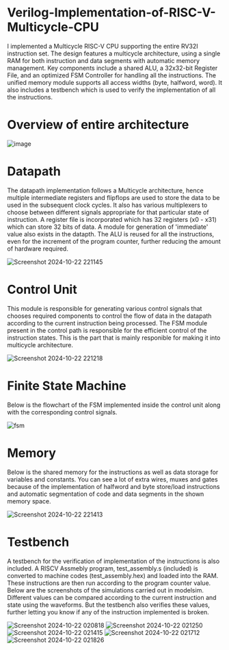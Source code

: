 # Verilog-Implementation-of-RISC-V-Multicycle-CPU

I implemented a Multicycle RISC-V CPU supporting the entire RV32I instruction set. The design features a multicycle architecture, using a single RAM for both instruction and data segments with automatic memory management. Key components include a shared ALU, a 32x32-bit Register File, and an optimized FSM Controller for handling all the instructions. The unified memory module supports all access widths (byte, halfword, word). It also includes a testbench which is used to verify the implementation of all the instructions.

# Overview of entire architecture
![image](https://github.com/user-attachments/assets/dea81ee0-82be-48ec-af73-aa7df0110017)

# Datapath
The datapath implementation follows a Multicycle architecture, hence multiple intermediate registers and flipflops are used to store the data to be used in the subsequent clock cycles. It also has various multiplexers to choose between different signals appropriate for that particular state of instruction. A register file is incorporated which has 32 registers (x0 - x31) which can store 32 bits of data. A module for generation of 'immediate' value also exists in the datapth. The ALU is reused for all the instructions, even for the increment of the program counter, further reducing the amount of hardware required.

![Screenshot 2024-10-22 221145](https://github.com/user-attachments/assets/e97253ab-f863-4937-8ffd-0ca4da13b1d1)

# Control Unit
This module is responsible for generating various control signals that chooses required components to control the flow of data in the datapath according to the current instruction being processed. The FSM module present in the control path is responsible for the efficient control of the instruction states. This is the part that is mainly responible for making it into multicycle architecture. 

![Screenshot 2024-10-22 221218](https://github.com/user-attachments/assets/bc06f10e-c803-4eab-acdd-48013724bb80)

# Finite State Machine
Below is the flowchart of the FSM implemented inside the control unit along with the corresponding control signals.

![fsm](https://github.com/user-attachments/assets/ac6d5bd0-0679-4324-8351-a397db754b30)

# Memory
Below is the shared memory for the instructions as well as data storage for variables and constants. You can see a lot of extra wires, muxes and gates because of the implementation of halfword and byte store/load instructions and automatic segmentation of code and data segments in the shown memory space.

![Screenshot 2024-10-22 221413](https://github.com/user-attachments/assets/44bf7f1e-a99a-4bbd-b8aa-5d1ccdfb2eaf)

# Testbench
A testbench for the verification of implementation of the instructions is also included. A RISCV Assmebly program, test_assembly.s (included) is converted to machine codes (test_assembly.hex) and loaded into the RAM. These instructions are then run according to the program counter value.
Below are the screenshots of the simulations carried out in modelsim. Different values can be compared according to the current instruction and state using the waveforms. But the testbench also verifies these values, further letting you know if any of the instruction implemented is broken. 

![Screenshot 2024-10-22 020818](https://github.com/user-attachments/assets/84296325-492a-4fc0-a63a-cb25a9ac1f95)
![Screenshot 2024-10-22 021250](https://github.com/user-attachments/assets/e03f65f7-a24e-4027-aef1-1551eb629507)
![Screenshot 2024-10-22 021415](https://github.com/user-attachments/assets/ecb7066b-3989-4c21-bebf-2c5e63d8e915)
![Screenshot 2024-10-22 021712](https://github.com/user-attachments/assets/faf34808-8cf7-4366-8e18-a0156bef931f)
![Screenshot 2024-10-22 021826](https://github.com/user-attachments/assets/6e3483ea-d6f3-437f-b7a7-a074960bd7eb)
